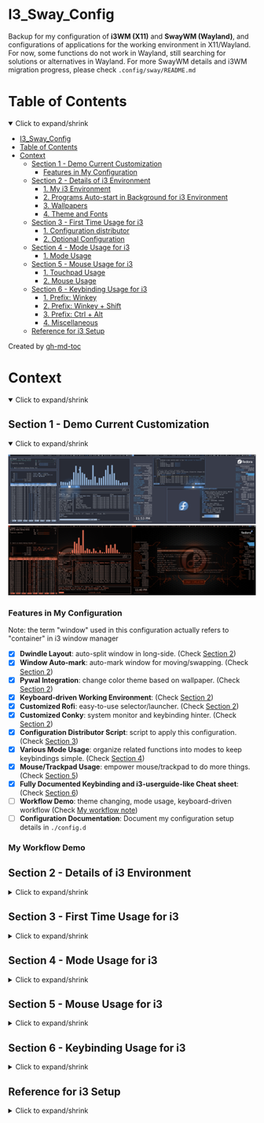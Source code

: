 # I3_Sway_Config
Backup for my configuration of __i3WM (X11)__ and __SwayWM (Wayland)__,
and configurations of applications for the working environment in X11/Wayland.
For now, some functions do not work in Wayland, still searching for solutions or alternatives in Wayland.
For more SwayWM details and i3WM migration progress, please check `.config/sway/README.md`

Table of Contents
=================
<details open>
<summary>Click to expand/shrink</summary>

* [I3_Sway_Config](#i3_sway_config)
* [Table of Contents](#table-of-contents)
* [Context](#context)
   * [Section 1 - Demo Current Customization](#section-1---demo-current-customization)
      * [Features in My Configuration](#features-in-my-configuration)
   * [Section 2 - Details of i3 Environment](#section-2---details-of-i3-environment)
      * [1. My i3 Environment](#1-my-i3-environment)
      * [2. Programs Auto-start in Background for i3 Environment](#2-programs-auto-start-in-background-for-i3-environment)
      * [3. Wallpapers](#3-wallpapers)
      * [4. Theme and Fonts](#4-theme-and-fonts)
   * [Section 3 - First Time Usage for i3](#section-3---first-time-usage-for-i3)
      * [1. Configuration distributor](#1-configuration-distributor)
      * [2. Optional Configuration](#2-optional-configuration)
   * [Section 4 - Mode Usage for i3](#section-4---mode-usage-for-i3)
      * [1. Mode Usage](#1-mode-usage)
   * [Section 5 - Mouse Usage for i3](#section-5---mouse-usage-for-i3)
      * [1. Touchpad Usage](#1-touchpad-usage)
      * [2. Mouse Usage](#2-mouse-usage)
   * [Section 6 - Keybinding Usage for i3](#section-6---keybinding-usage-for-i3)
      * [1. Prefix: Winkey](#1-prefix-winkey)
      * [2. Prefix: Winkey + Shift](#2-prefix-winkey--shift)
      * [3. Prefix: Ctrl + Alt](#3-prefix-ctrl--alt)
      * [4. Miscellaneous](#4-miscellaneous)
   * [Reference for i3 Setup](#reference-for-i3-setup)

Created by [gh-md-toc](https://github.com/ekalinin/github-markdown-toc)

</details>

# Context
<details open>
<summary>Click to expand/shrink</summary>

## Section 1 - Demo Current Customization
<details open>
<summary>Click to expand/shrink</summary>

![alt text](./demo/MY_I3WM_WAL_DEMO_03.png "Title")
![alt text](./demo/MY_I3WM_WAL_DEMO_05.png "Title")

### Features in My Configuration
Note: the term "window" used in this configuration actually refers to "container" in i3 window manager

- [x] __Dwindle Layout__: auto-split window in long-side. (Check [Section 2](#section-2---details-of-i3-environment))
- [x] __Window Auto-mark__: auto-mark window for moving/swapping. (Check [Section 2](#section-2---details-of-i3-environment))
- [x] __Pywal Integration__: change color theme based on wallpaper. (Check [Section 2](#section-2---details-of-i3-environment))
- [x] __Keyboard-driven Working Environment__: (Check [Section 2](#section-2---details-of-i3-environment))
- [x] __Customized Rofi__: easy-to-use selector/launcher. (Check [Section 2](#section-2---details-of-i3-environment))
- [x] __Customized Conky__: system monitor and keybinding hinter. (Check [Section 2](#section-2---details-of-i3-environment))
- [x] __Configuration Distributor Script__: script to apply this configuration. (Check [Section 3](#section-3---first-time-usage-for-i3))
- [x] __Various Mode Usage__: organize related functions into modes to keep keybindings simple. (Check [Section 4](#section-4---mode-usage-for-i3))
- [x] __Mouse/Trackpad Usage__: empower mouse/trackpad to do more things. (Check [Section 5](#section-5---mouse-usage-for-i3))
- [x] __Fully Documented Keybinding and i3-userguide-like Cheat sheet__: (Check [Section 6](#section-6---keybinding-sheet-for-i3))
- [ ] __Workflow Demo__: theme changing, mode usage, keyboard-driven workflow (Check [My workflow note](https://github.com/JordanWu1997/Knowlodge_Base/blob/main/workflow/My_Frequently_Used_Program_Shortcuts.md))
- [ ] __Configuration Documentation__: Document my configuration setup details in `./config.d`

</details>

### My Workflow Demo

## Section 2 - Details of i3 Environment
<details>
<summary>Click to expand/shrink</summary>

### 1. My i3 Environment
<details open>
<summary>Click to expand/shrink</summary>

- Display Manager: [GNOME display manager (GDM)](https://gitlab.gnome.org/GNOME/gdm)
- i3 Window Manager: [i3-gap](https://github.com/Airblader/i3) `4.20.1`
- Status Bar: [i3bar](https://i3wm.org/docs/userguide.html#_configuring_i3bar) `4.20.1` + [bumblebee-status](https://github.com/tobi-wan-kenobi/bumblebee-status) `2.0.5`
- Terminal: [kitty](https://github.com/kovidgoyal/kitty) `0.25.0`
- Shell: [fish](https://github.com/fish-shell/fish-shell) `3.4.1` + [oh-my-fish](https://github.com/oh-my-fish/oh-my-fish) `7` + [starship](https://starship.rs/) `1.2.1`
- Terminal Multiplexer: [tmux](https://github.com/tmux/tmux) `3.2a` + [my configuration](https://github.com/JordanWu1997/Vim_Tmux_Config)
- Text Editor: [neovim](https://github.com/neovim/neovim) `0.6.1` + [my configuration](https://github.com/JordanWu1997/Vim_Tmux_Config)
- Application Launcher: [rofi](https://github.com/davatorium/rofi) `1.7.3`
- Theme Configurer: [pywal](https://github.com/dylanaraps/pywal) `3.3.1`
- GTK Theme Changer: [lxappearance](https://github.com/lxde/lxappearance)
- Qt/KDE Theme Change: [Kvantum](https://github.com/tsujan/Kvantum)
- X Compositor: [picom](https://github.com/jonaburg/picom) `vgit-a8445`
- Notification Daemon: [dunst](https://github.com/dunst-project/dunst) `1.8.0`
- GUI File Manager: [Nautilus](https://gitlab.gnome.org/GNOME/nautilus)
- TUI File Manager: [ranger](https://github.com/ranger/ranger) `1.9.3`
- Web Browser: [Brave browser](https://brave.com/) + [vimium](https://vimium.github.io/)
- PDF viewer: [zathura](https://github.com/pwmt/zathura) + [zathura-pywal](https://github.com/GideonWolfe/Zathura-Pywal)

</details>

### 2. Programs Auto-start in Background for i3 Environment
<details open>
<summary>Click to expand/shrink</summary>

- [xrandr](https://www.x.org/wiki/Projects/XRandR/): multi-monitor window arrangement
- [pywal](https://github.com/dylanaraps/pywal): color theme autotune by wal
- [feh](https://github.com/derf/feh): image viewer, wallpaper changer
- [conky](https://github.com/brndnmtthws/conky): system monitor for X window
- [polkit-gnome](https://fedora.pkgs.org/33/fedora-x86_64/polkit-gnome-0.106-0.7.20170423gita0763a2.fc33.x86_64.rpm.html): GUI software authentication support
- [NetworkManger](https://fedoraproject.org/wiki/Tools/NetworkManager): network manager
- [blueman](https://fedoraproject.org/wiki/Features/Blueman): bluetooth manager
- [imwheel](http://imwheel.sourceforge.net/): mouse speed manager
- [ibus-chewing](https://github.com/definite/ibus-chewing): input method for chewing
- [xss-lock](https://bitbucket.org/raymonad/xss-lock/src/master/): X session lock
- [parcellite](https://github.com/rickyrockrat/parcellite): clipboard applet
- [flashfocus](https://github.com/fennerm/flashfocus): flash when changing focus
- [dunst](https://github.com/dunst-project/dunst): notification daemon
- [kdeconnectd](https://community.kde.org/KDEConnect): mobile phone connector
- [bumblebee-status](https://github.com/tobi-wan-kenobi/bumblebee-status): i3 status bar information support
- [rjekker/i3-battery-popup](https://github.com/rjekker/i3-battery-popup): battery warning for laptop
- [lincheney/i3_automark.py](https://github.com/lincheney/i3-automark/blob/master/i3-automark.py): auto-mark i3 window (with preset mark)
- [nwg-piotr/autotiling.py](https://github.com/nwg-piotr/autotiling): auto-tile i3 container (Horizontal -> Vertical -> Horizontal -> ...)
- [jonaburg/picom](https://github.com/jonaburg/picom): X compositor for blur, transparency, animation support
- [Airblader/unclutter-xfixes](https://github.com/Airblader/unclutter-xfixes): auto-hide mouse cursor

</details>

### 3. Wallpapers
<details open>
<summary>Click to expand/shrink</summary>

- Fedora 33/34 Built-in Logo: [Logos](https://en.wikipedia.org/wiki/Fedora_(operating_system))
- Default Wallpapers: [Arc Dark Fedora Wallpaper](https://www.reddit.com/r/Fedora/comments/8zji6j/by_request_clean_and_simple_arc_dark_fedora/)
- Default Lock Screen Wallpaper: [Thinkpad Trackpoint Wallpaper](https://www.wallpaperflare.com/thinkpad-lenovo-full-frame-close-up-no-people-pattern-indoors-wallpaper-hivip)
- [Optional] More Wallpapers from dt: [Wallpapers](https://gitlab.com/dwt1/wallpapers)

</details>

### 4. Theme and Fonts
<details open>
<summary>Click to expand/shrink</summary>

- Theme: [Arc-Dark-solid](https://github.com/horst3180/arc-theme)
- Icon: [Papirus dark](https://www.gnome-look.org/p/1166289/)
- GUI Font: [SAN regular](https://fonts.google.com/specimen/Open+Sans)
- TUI Font: [DroidSansMono Nerd Font Bold](https://github.com/ryanoasis/nerd-fonts/blob/master/patched-fonts/DroidSansMono/complete/Droid%20Sans%20Mono%20Nerd%20Font%20Complete%20Mono.otf)

</details>
</details>

## Section 3 - First Time Usage for i3
<details>
<summary>Click to expand/shrink</summary>

### 1. Configuration distributor
<details open>
<summary>Click to expand/shrink</summary>

- Run distributor in this git repository `./config/i3/script/i3_config_distributor.sh`
- Includes
    - __Add Environment Variables__
        - Add `I3_SCRIPT` to `$PATH` in `$HOME/.profile`
        - Add `I3_SCRIPT` in `$HOME/.profile`
        - Add `WALLPAPERI3` in `$HOME/.profile`
    - __Backup Old Configuration and Link New Configuration__
        - Backup old configuration file `$HOME/.config/*` to `$HOME/.config_backup` directory
        - Link configuration in git repository `./config/*` to `$HOME/.config` directory
    - __Install Programs for Work Environment__

</details>

### 2. Optional Configuration
<details open>
<summary>Click to expand/shrink</summary>

- [Optional] Add following lines for pywal color support for bash/zsh/fish, NO NEED for kitty terminal emulator
    ```
    #Add following line to .bashrc/.zshrc/config.fish
    [ -f {$HOME}/.cache/wal/sequences ] && /usr/bin/cat {$HOME}/.cache/wal/sequences
    ```

</details>
</details>

## Section 4 - Mode Usage for i3
<details>
<summary>Click to expand/shrink</summary>

- i3 has a built-in mode function that overwrites current keybinding with preset mode keybinding
- When i3 mode is on, mode keybinding instruction shows on the i3 status bar
- Press `[Esc]` or `[Ctrl]`+`[[]` (vim-style escape) to exit mode
- Press `[Enter]` to go to the last level of mode and exit mode if it is already the last one
- This part configuration can be found in
    - `./config/i3/config.d/i3_mode.config`
    - `./config/i3/config.d/i3_custom.config`
    - `./config/i3/config.d/i3_bar.config`
    - `./config/i3/config.d/i3_gap.config`

### 1. Mode Usage
<details open>
<summary>Click to expand/shrink</summary>

- __Insert Mode (`[Ctrl]` + `[Alt]` + `[i]`)__
    - Disable i3 keybindings. Press `[Ctrl]`+`[[]` to get i3 keybindings back
- __Vim Keybinding Mode (`[Winkey]` + `[Ctrl]` + `[[]`)__
    - Enable vim keybindings for navigation, e.g. h/j/k/l. Press `[Ctrl]` + `[[]` to exit mode
- __System Mode (`[Winkey]` + `[Shift]` + `[Esc]`)__
    - System command, e.g. exit, power off, reboot, lock, hibernate, caffeine function, keyboard function
- __Display Mode (`[Winkey]` + `[Shift]` + `[x]`)__
    - Deal with multiple monitor configuration, e.g. joint monitor, mirror monitor
- __Backlight Mode (`[Ctrl]`+`[Alt]`+`[x]`)__
    - Modify monitor backlight level
- __Redshift Mode (`[Winkey]` + `[Shift]` + `[z]`)__
    - Screen color temperature tuner
- __Dunst Mode (`[Winkey]` + `[Shift]` + `[v]`)__
    - Dunst actions, including stopping or resuming dunst
- __Mouse Mode (`[Ctrl]` + `[Alt]` + `[m]`)__
    - Mouse emulator using keyboard, e.g. move, left/right click, cursor auto-hide
- __Resize Mode (`[Ctrl]` + `[Alt]` + `[r]`)__
    - Resize focused window
- __Gap Mode (`[Winkey]` + `[Shift]` + `[g]`)__
    - Modify i3 gaps, e.g. inner gaps, outer gaps
- __Bar Mode (`[Winkey]` + `[Shift]` + `[b]`)__
    - Show/hide i3bar, reload i3bar, set default bar options (e.g. mode, position, fontsize)
- __Title Bar Mode (`[Winkey]` + `[Shift]` + `[t]`)__
    - Modify i3 title bar, e.g. hide/show title bar, font size
- __Player Mode (`[Ctrl]`+`[Alt]`+`[p]`)__
    - Player control (e.g. previous, pause-play, next, fast/back-ward, stop) for spotifyd, player, vlc
- __Spotifyd Mode (`[Ctrl]`+`[Alt]`+`[s]`)__
    - Spotifyd control (e.g. enable, disable, reload) for spotifyd
- __Volume Mode (`[Ctrl]`+`[Alt]`+`[v]`)__
    - Volume control with pulsemixer (e.g. volume up/down, mute)
- __Mark Mode (`[Winkey]` + `[Shift]` + `[m]`)__
    - Mark/Unmark window, go/swap to/with marked window
        - __Automark Mode ([`a`])__
            - Enable/Disable automark deamon
- __Window Layout Mode (`[Winkey]` + `[Shift]` + `[w]`)__
    - Change i3 window layout, e.g. tiling, tabbed, stacking mode, auto-tiling function
- __Workspace Mode (`[Winkey]` + `[Shift]` + `[p]`)__
    - Manipulate i3 workspace, e.g. kill, goto, moveto, swap, save, restore
        - __Save Workspace Mode (`[s]`)__
            - Save workspace layout
        - __Restore Workspace Mode (`[r]`)__
            - Restore workspace layout
- __Customization Mode (`[Winkey]` + `[Shift]` + `[c]`)__
    - Customize i3wm, e.g. wallpaper, theme, X compositor
        - __Border Mode (`[b]`)__
            - Window container border width, color scheme and edge border option
        - __Conky Mode (`[c]`)__
            - System monitor, i3 keybinding sheet, conky color palette
        - __Dunst Mode (`[d]`)__
            - Dunst position, offset, alignment, font size, icon position
        - __Picom Mode (`[p]`)__
            - Blur, transparency support
        - __Flashfocus Mode (`[f]`)__
            - Flash window with additional filter provided by picom (overlay picom settings)
        - __Theme Mode (`[t]`)__
            - Auto-theme with pywal or theme template
        - __Wallpaper Mode (`[w]`)__
            - Select wallpaper, set default wallpaper
        - __Variety Mode (`[v]`)__
            - Variety wallpaper selector, set default wallpaper
        - __Reload Mode (`[r]`)__
            - Reload configuration (e.g. conky) after auto-theming

</details>
</details>

## Section 5 - Mouse Usage for i3
<details>
<summary>Click to expand/shrink</summary>

- Although the keyboard-driven workflow is favored in i3, there is no harm in keeping mouse function
- This part of configuration can be found in
    - `./config/i3/config.d/i3_bindkey.config`
    - `./config/i3/config.d/i3_mode.config`

### 1. Touchpad Usage
<details open>
<summary>Click to expand/shrink</summary>

- __2-finger Gesture__
    - __Tap__
        - Right key click
    - __Swipe__
        - Scroll
- __3-finger Gesture__
    - __Tap__
        - Middle key click
    - __Swipe Up__
        - Toggle window full-screen mode
    - __Swipe Down__
        - Toggle floating mode
    - __Swipe Left__
        - Go to previous workspace
    - __Swipe Right__
        - Go to next workspace
- __4-finger Gesture__
    - __Pinch Out__
        - Bring window in scratchpad (background workspace) to foreground
    - __Pinch In__
        - Send window to scratchpad (background workspace)

</details>

### 2. Mouse Usage
<details open>
<summary>Click to expand/shrink</summary>

- __Middle Key__
    - __Click Title Bar__
        - Kill current window
    - __`[Winkey]` + Click anywhere except title bar__
        - Kill current window
- __Right Key__
    - __Click Title Bar__
        - Toggle floating mode
    - __`[Winkey]` + Click anywhere except title bar__
        - Toggle floating mode
- __Scroll Wheel__
    - __Scroll Up/Down Border__
        - Show/Hide title bar

</details>
</details>

## Section 6 - Keybinding Usage for i3
<details>
<summary>Click to expand/shrink</summary>

- Cheat sheet format, color theme here is the same as the i3 user guide
- It is __HIGHLY RECOMMENDED__ to change `caplocks` to `ctrl` for your little finger (default in this configuration)
    - `caplocks` can be remapped to `ctrl` with following command in shell
        ```bash
        setxkbmap -option "ctrl:nocaps"
        ```
    - The remapping command will be automatically activated as you enter i3
        - Check `./config/i3/config.d/i3_startup.config`
- All following keybindings can be configured in
    - `./config/i3/config.d/i3_bindkey.config`
    - `./config/i3/config.d/i3_workspace.config`
    - `./config/i3/config.d/i3_custom.config`
    - `./config/i3/config.d/i3_gap.config`
    - `./config/i3/config.d/i3_mode.config`
    - `./config/i3/config.d/i3_bar.config`

### 1. Prefix: Winkey
<details open>
<summary>Click to expand/shrink</summary>

![alt text](./demo/Shortcut_Sheet/i3_shortcut_win.png "Title")
- __Go to workspace (`[Winkey]`+[`1`~`9`, `0`])__

</details>

### 2. Prefix: Winkey + Shift
<details open>
<summary>Click to expand/shrink</summary>

![alt text](./demo/Shortcut_Sheet/i3_shortcut_win_shift.png "Title")
- __Send window to workspace (`[Winkey]`+`[Shift]`+[`1`~`9`, `0`])__

</details>

### 3. Prefix: Ctrl + Alt
<details open>
<summary>Click to expand/shrink</summary>

![alt text](./demo/Shortcut_Sheet/i3_shortcut_ctrl_alt.png "Title")
- __Program shortcut (`[Ctrl]`+`[Alt]`+[`1`~`9`,`0`,`-`,`=`])__
    - `1`: [Neovim (text editor)](https://neovim.io/)
    - `2`: [Ranger (file manager)](https://github.com/ranger/ranger)
    - `3`: [Pulsemixer (audio manager)](https://pypi.org/project/pulsemixer/)
    - `4`: [Htop (system monitor)](https://htop.dev/)
    - `5`: [Nmtui (network manager)](https://developer.gnome.org/NetworkManager/stable/nmtui.html)
    - `6`: [Cava (audio visualizer)](https://github.com/karlstav/cava)
    - `7`: [Spt (spotify-tui)](https://github.com/Rigellute/spotify-tui)
    - `8`: [Zathura (document viewer)](https://github.com/pwmt/zathura)
    - `9`: [Blueman (bluetooth manager)](https://github.com/blueman-project/blueman)
    - `0`: [Nautilus (GUI file manager)](https://wiki.gnome.org/action/show/Apps/Files?action=show&redirect=Apps%2FNautilus)
    - `-`: [Brave browser (web browser)](https://brave.com/)
    - `=`: [Firefox (web browser)](https://www.mozilla.org/en-US/firefox/)
- __Program in floating mode shortcut (`[Ctrl]`+`[Alt]`+`[Shift]`+[`1`~`7`])__

</details>

### 4. Miscellaneous
<details open>
<summary>Click to expand/shrink</summary>

- __Go to Workspace (Absolutely)__
    - `[Winkey]` + `[Number(#)]`: Go to workspace number # (A#) in monitor 1 (eDP1)
    - `[Winkey]` + `[Function(F#)]`: Go to workspace number 10+# (B#) in monitor 2 (HDMI1)
    - `[Ctrl]` + `[Function(F#)]`: Go to workspace number 20+# (C#) in monitor 3 (VIRTUAL1)
    - `[Alt]` + `[Function(F#)]`: Go to workspace number 30+# (D#) in monitor 4 (VIRTUAL2)
- __Go to Workspace (Relatively)__
    - `[Winkey]` + (`[Shift]`) + `[Tab]`: Go to (prev)/next existing workspace
    - `[Winkey]` + (`[Shift]`) + `[Grave]`: Go to (prev)/next workspace (create one if it does not exist)
    - `[Winkey]` + `[Alt]` + (`[Shift]`) + `[Tab]`: Create and go to (prev)/next free workspace
    - `[Winkey]` + `[Ctrl]` + `[Tab]`: Go to next workspace back and forth
    - `[Ctrl]` + `[Alt]` + `[Left/Right]`: Gnome-like workspace operation. Move to (prev)/next existing workspace (create one if it does not exist)
- __Swap Workspace (Relatively)__
    - `[Winkey]` + (`[Shift]`) + `[Ctrl]` + `[Grave]`: Swap current workspace with (prev)/next workspace (create one if it does not exist)
- __Send Window to Workspace (Absolutely)__
    - `[Winkey]` + `[Shift]` + `[Number(#)]`: Send window to workspace number # (A#) in monitor 1 (eDP1), Note: max # is 10
    - `[Winkey]` + `[Shift]` + `[Function(F#)]`: Send window to workspace number 10+# (B#) in monitor 2 (HDMI1), Note: max # is 10
    - `[Ctrl]` + `[Shift]` + `[Function(F#)]`: Send window to workspace number 20+# (C#) in monitor 3 (VIRTUAL1), Note: max # is 10
    - `[Alt]` + `[Shift]` + `[Function(F#)]`: Send window to workspace number 30+# (D#) in monitor 4 (VIRTUAL2), Note: max # is 10
- __Send Window to Workspace (Relatively)__
    - `[Alt]` + (`[Shift]`) + `[Grave]`: Send window to (prev)/next existing workspace
    - `[Winkey]` + `[Alt]` + (`[Shift]`) + `[Grave]`: Send window to (prev)/next free workspace
    - `[Ctrl]` + `[Alt]` + `[Shift]` + `[Left/Right]`: Gnome-like workspace operation. Send to prev/next workspace (create one if it does not exist)
- __Manipulate (go to, send window to, swap with) Workspace (Interactively)__:
    - `[Winkey]` + `[Esc]`: Go to selected workspace
    - `[Alt]` + (`[Shift]`) + `[Esc]`: Send window (but not focus) to selected workspace
    - `[Winkey]` + `[Ctrl]` + `[Esc]`: Swap workspace with selected workspace
- __List Windows__
    - `[Alt]` + (`[Shift]`) + `[Tab]`: List all windows on all workspaces i.e. windows-like keybinding
- __Manipulate Scratchpad__
    - `[Winkey]` + `[-]`: Send focused window to the scratchpad (background workspace)
    - `[Winkey]` + `[Shift]` + `[-]`: Send all floating windows to scratchpad (background workspace)
    - `[Winkey]` + `[=]`: Bring window in scratchpad to foreground one by one
    - `[Winkey]` + `[Shift]` + `[=]`: Bring all windows in scratchpad to foreground
- __Change Gap Size__
    - `[Ctrl]` + `[Alt]` + `[Shift]` + `[h/l]`: Decrease/Increase horizontal outer gap size
    - `[Ctrl]` + `[Alt]` + `[Shift]` + `[j/k]`: Decrease/Increase vertical outer gap size
    - `[Ctrl]` + `[Alt]` + `[Shift]` + `[m/p]`: Decrease/Increase inner gap size
    - `[Ctrl]` + `[Alt]` + `[Shift]` + `[o]`: Restore to default outer gap size
    - `[Ctrl]` + `[Alt]` + `[Shift]` + `[i]`: Restore to default inner gap size
- __Screenshot__
    - `[PrtSc]`: Flameshot (screenshot tool)
    - `[Winkey]` + `[PrtSc]`: Gnome-screenshot for the current window
    - `[Winkey]` + `[Shift]` + `[PrtSc]`: Gnome-screenshot interactive mode

</details>
</details>

## Reference for i3 Setup
<details>
<summary>Click to expand/shrink</summary>

- https://i3wm.org/docs/userguide.html
- https://wiki.archlinux.org/title/I3
- https://github.com/Airblader/i3 (i3-gap)
- https://github.com/levinit/i3wm-config (written in Chinese)
- https://www.itread01.com/p/142448.html (written in Chinese)
- https://segmentfault.com/a/1190000022083424 (written in Chinese)
- https://github.com/alberto-santini/i3-configuration-x1
- https://pypi.org/project/i3-resurrect/
- https://pypi.org/project/i3-workspace-swap/
- https://github.com/rjekker/i3-battery-popup
- https://github.com/lincheney/i3-automark
- https://www.youtube.com/watch?v=j1I63wGcvU4&list=PL5ze0DjYv5DbCv9vNEzFmP6sU7ZmkGzcf
- https://regolith-linux.org/
- https://arcolinux.com/

</details>
